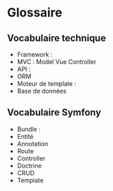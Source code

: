 # Glossaire

## Vocabulaire technique 

* Framework : 
* MVC : Model Vue Controller 
* API : 
* ORM 
* Moteur de template : 
* Base de données

## Vocabulaire Symfony

* Bundle : 
* Entité 
* Annotation 
* Route 
* Controller 
* Doctrine 
* CRUD 
* Template 
